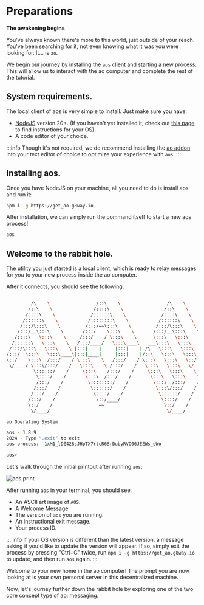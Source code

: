 # Preparations

**The awakening begins**

You've always known there's more to this world, just outside of your reach. You've been searching for it, not even knowing what it was you were looking for. It... is `ao`.

We begin our journey by installing the `aos` client and starting a new process. This will allow us to interact with the ao computer and complete the rest of the tutorial.

## System requirements.

The local client of aos is very simple to install. Just make sure you have:

- [NodeJS](https://nodejs.org) version 20+. (If you haven't yet installed it, check out [this page](https://nodejs.org/en/download/package-manager) to find instructions for your OS).
- A code editor of your choice.

:::info
Though it's not required, we do recommend installing the [ao addon](../../references/editor-setup) into your text editor of choice to optimize your experience with `aos`.
:::

## Installing aos.

Once you have NodeJS on your machine, all you need to do is install aos and run it:

```sh
npm i -g https://get_ao.g8way.io
```

After installation, we can simply run the command itself to start a new aos process!

```sh
aos
```

<!-- :::info
⚠ You authenticate yourself to your aos process using a keyfile. If you have an Arweave wallet you can specify it by adding a `--wallet [location]` flag. If you don't, a new keyfile will be generated and stored locally for you at `~/.aos-key.json`.
::: -->

## Welcome to the rabbit hole.

The utility you just started is a local client, which is ready to relay messages for you to your new process inside the ao computer.

After it connects, you should see the following:

```sh
          _____                   _______                   _____
         /\    \                 /::\    \                 /\    \
        /::\    \               /::::\    \               /::\    \
       /::::\    \             /::::::\    \             /::::\    \
      /::::::\    \           /::::::::\    \           /::::::\    \
     /:::/\:::\    \         /:::/~~\:::\    \         /:::/\:::\    \
    /:::/__\:::\    \       /:::/    \:::\    \       /:::/__\:::\    \
   /::::\   \:::\    \     /:::/    / \:::\    \      \:::\   \:::\    \
  /::::::\   \:::\    \   /:::/____/   \:::\____\   ___\:::\   \:::\    \
 /:::/\:::\   \:::\    \ |:::|    |     |:::|    | /\   \:::\   \:::\    \
/:::/  \:::\   \:::\____\|:::|____|     |:::|    |/::\   \:::\   \:::\____\
\::/    \:::\  /:::/    / \:::\    \   /:::/    / \:::\   \:::\   \::/    /
 \/____/ \:::\/:::/    /   \:::\    \ /:::/    /   \:::\   \:::\   \/____/
          \::::::/    /     \:::\    /:::/    /     \:::\   \:::\    \
           \::::/    /       \:::\__/:::/    /       \:::\   \:::\____\
           /:::/    /         \::::::::/    /         \:::\  /:::/    /
          /:::/    /           \::::::/    /           \:::\/:::/    /
         /:::/    /             \::::/    /             \::::::/    /
        /:::/    /               \::/____/               \::::/    /
        \::/    /                 ~~                      \::/    /
         \/____/                                           \/____/

ao Operating System

aos - 1.8.9
2024 - Type ".exit" to exit
aos process:  1xM1_lDZ428sJHpTX7rtcR6SrDubyRVO06JEEWs_eWo

aos>
```

Let's walk through the initial printout after running `aos`:

![aos print](/aos-print.png)

After running `aos` in your terminal, you should see:

- An ASCII art image of `AOS`.
- A Welcome Message
- The version of `aos` you are running.
- An instructional exit message.
- Your process ID.

::: info
If your OS version is different than the latest version, a message asking if you'd like to update the version will appear. If so, simply exit the process by pressing "Ctrl+C" twice, run `npm i -g https://get_ao.g8way.io` to update, and then run `aos` again.
:::

Welcome to your new home in the ao computer! The prompt you are now looking at is your own personal server in this decentralized machine.

Now, let's journey further down the rabbit hole by exploring one of the two core concept type of ao: [messaging.](messaging)
